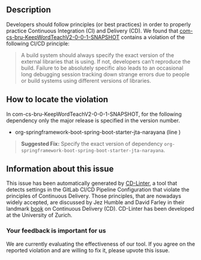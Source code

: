 
## Description
Developers should follow principles (or best practices) in order to properly practice Continuous Integration (CI) and Delivery (CD).
We found that [com-cs-bru-KeepWordTeachV2-0-0-1-SNAPSHOT](https://gitlab.com/kittiphongaum/KeepWordTeachV2/blob/master/.gitlab-ci.yml) contains a violation of the following CI/CD principle:

> A build system should always specify the exact version of the external libraries that is using.
If not, developers can’t reproduce the build. Failure to be absolutely specific also leads to an occasional long debugging session tracking down strange errors due to people or build systems using different versions of libraries.

## How to locate the violation

In com-cs-bru-KeepWordTeachV2-0-0-1-SNAPSHOT, for the following dependency only the major release is specified in the version number.

* org-springframework-boot-spring-boot-starter-jta-narayana (line )

> **Suggested Fix:** Specify the exact version of dependency `org-springframework-boot-spring-boot-starter-jta-narayana`.

## Information about this issue

This issue has been automatically generated by [CD-Linter](https://gitlab.com/Jancso/configuration-analytics), a tool that detects settings in the GitLab CI/CD Pipeline Configuration that violate the principles of Continuous Delivery. Those principles, that are nowadays widely accepted, are discussed by Jez Humble and David Farley in their landmark [book](https://www.oreilly.com/library/view/continuous-delivery-reliable/9780321670250/) on Continuous Delivery (CD). CD-Linter has been developed at the University of Zurich.

### Your feedback is important for us
We are currently evaluating the effectiveness of our tool. If you agree on the reported violation and are willing to fix it, please upvote this issue.
